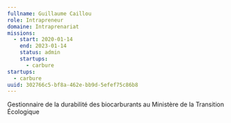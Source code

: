 ```yaml
---
fullname: Guillaume Caillou
role: Intrapreneur
domaine: Intraprenariat
missions:
  - start: 2020-01-14
    end: 2023-01-14
    status: admin
    startups:
      - carbure
startups:
  - carbure
uuid: 302766c5-bf8a-462e-bb9d-5efef75c86b8
---
```

Gestionnaire de la durabilité des biocarburants au Ministère de la Transition Écologique
